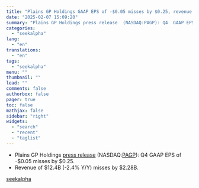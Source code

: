 ```yaml
---
title: "Plains GP Holdings GAAP EPS of -$0.05 misses by $0.25, revenue of $12.4B misses by $2.28B"
date: "2025-02-07 15:09:20"
summary: "Plains GP Holdings press release  (NASDAQ:PAGP): Q4  GAAP EPS of -$0.05  misses by $0.25. Revenue of $12.4B (-2.4% Y/Y)  misses by $2.28B."
categories:
  - "seekalpha"
lang:
  - "en"
translations:
  - "en"
tags:
  - "seekalpha"
menu: ""
thumbnail: ""
lead: ""
comments: false
authorbox: false
pager: true
toc: false
mathjax: false
sidebar: "right"
widgets:
  - "search"
  - "recent"
  - "taglist"
---
```


* Plains GP Holdings [press release](https://seekingalpha.com/pr/19995425-plains-all-american-reports-fourth-quarter-and-full-year-2024-results-provides-update-on) (NASDAQ:[PAGP](https://seekingalpha.com/symbol/PAGP "Plains GP Holdings, L.P. Class A Shares")): Q4 GAAP EPS of -$0.05  misses by $0.25.
* Revenue of $12.4B (-2.4% Y/Y)  misses by $2.28B.

[seekalpha](https://seekingalpha.com/news/4405065-plains-gp-holdings-gaap-eps-of-0_05-misses-by-0_25-revenue-of-12_4b-misses-by-2_28b)
